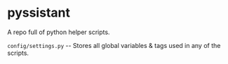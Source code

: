 # pyssistant
A repo full of python helper scripts.

`config/settings.py` -- Stores all global variables & tags used in any of the scripts.
